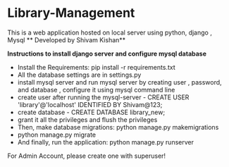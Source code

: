 # Library-Management
This is a web application hosted on local server using python, django , Mysql
** Developed by Shivam Kishan**

**Instructions to install django server and configure mysql database**


- Install the Requirements: pip install -r requirements.txt
- All the database settings are in settings.py
- install mysql server and run mysql server by creating user , password, and database , 
  configure it using mysql command line 
- create user after running the mysql-server - CREATE USER 'library'@'localhost' IDENTIFIED BY Shivam@123;
- create database - CREATE DATABASE library_new;
- grant it all the privileges and flush the privileges 
- Then, make database migrations: python manage.py makemigrations
- python manage.py migrate
- And finally, run the application: python manage.py runserver

For Admin Account, please create one with superuser!
